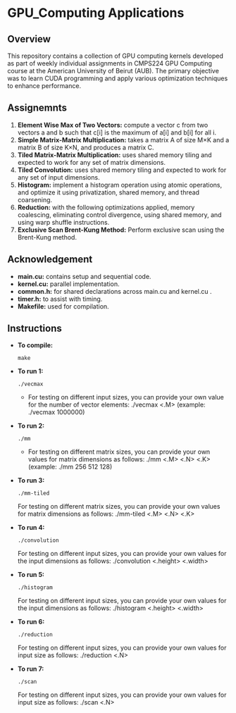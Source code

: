 # GPU_Computing Applications

## Overview

This repository contains a collection of GPU computing kernels developed as part of weekly individual assignments in CMPS224 GPU Computing course at the American University of Beirut (AUB). The primary objective was to learn CUDA programming and apply various optimization techniques to enhance performance.

## Assignemnts

1. **Element Wise Max of Two Vectors:** compute a vector c from two vectors a and b such that c[i] is the maximum of a[i] and b[i] for all i.
2. **Simple Matrix-Matrix Multiplication:** takes a matrix A of size M×K and a matrix B of size K×N, and produces a matrix C.
3. **Tiled Matrix-Matrix Multiplication:** uses shared memory tiling and expected to work for any set of matrix dimensions. 
4. **Tiled Convolution:** uses shared memory tiling and expected to work for any set of input dimensions.
5. **Histogram:** implement a histogram operation using atomic operations, and optimize it using privatization, shared memory, and thread coarsening. 
6. **Reduction:** with the following optimizations applied, memory coalescing, eliminating control divergence, using shared memory, and using warp shuffle instructions. 
7. **Exclusive Scan Brent-Kung Method:** Perform exclusive scan using the Brent-Kung method.

## Acknowledgement

- **main.cu:** contains setup and sequential code.
- **kernel.cu:** parallel implementation. 
- **common.h:** for shared declarations across main.cu and kernel.cu .
- **timer.h:** to assist with timing.
- **Makefile:** used for compilation.


## Instructions

- **To compile:**

  ```
  make
  ```

- **To run 1:**

  ```
  ./vecmax
  ```
  - For testing on different input sizes, you can provide your own value for the number of 
  vector elements: ./vecmax <.M> (example: ./vecmax 1000000)


- **To run 2:**

  ```
  ./mm
  ```
  - For testing on different matrix sizes, you can provide your own values for matrix 
  dimensions as follows: ./mm <.M> <.N> <.K> (example: ./mm 256 512 128)


- **To run 3:**

  ```
  ./mm-tiled
  ```
  For testing on different matrix sizes, you can provide your own values for matrix 
  dimensions as follows: ./mm-tiled <.M> <.N> <.K> 


- **To run 4:**

  ```
  ./convolution
  ```
  For testing on different input sizes, you can provide your own values for the input 
  dimensions as follows: ./convolution <.height> <.width>


- **To run 5:**

  ```
  ./histogram
  ```
  For testing on different input sizes, you can provide your own values for the input 
  dimensions as follows: ./histogram <.height> <.width>


- **To run 6:**

  ```
  ./reduction
  ```
  For testing on different input sizes, you can provide your own values for input size as 
  follows: ./reduction <.N>


- **To run 7:**

  ```
  ./scan
  ```
  For testing on different input sizes, you can provide your own values for input size as 
  follows: ./scan <.N>